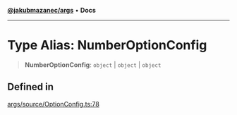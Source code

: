 [**@jakubmazanec/args**](../README.md) • **Docs**

---

# Type Alias: NumberOptionConfig

> **NumberOptionConfig**: `object` \| `object` \| `object`

## Defined in

[args/source/OptionConfig.ts:78](https://github.com/jakubmazanec/tools/blob/4ad59c6b8eb7868ab1902d25f4c1aae28b28a6e4/packages/args/source/OptionConfig.ts#L78)

